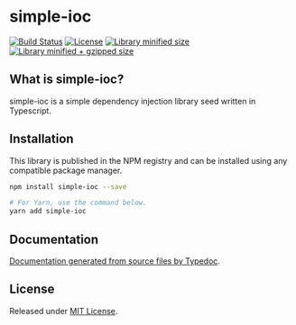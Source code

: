 # simple-ioc

[![Build Status](https://travis-ci.org/rwlodkowski/simple-ioc.svg?branch=master)](https://travis-ci.org/rwlodkowski/simple-ioc)
[![License](https://badgen.net/github/license/rwlodkowski/simple-ioc)](./LICENSE)
[![Library minified size](https://badgen.net/bundlephobia/min/simple-ioc)](https://bundlephobia.com/result?p=simple-ioc)
[![Library minified + gzipped size](https://badgen.net/bundlephobia/minzip/simple-ioc)](https://bundlephobia.com/result?p=simple-ioc)

## What is simple-ioc?
simple-ioc is a simple dependency injection library seed written in Typescript.
## Installation

This library is published in the NPM registry and can be installed using any compatible package manager.

```sh
npm install simple-ioc --save

# For Yarn, use the command below.
yarn add simple-ioc
```

## Documentation

[Documentation generated from source files by Typedoc](./docs/README.md).

## License

Released under [MIT License](./LICENSE).
